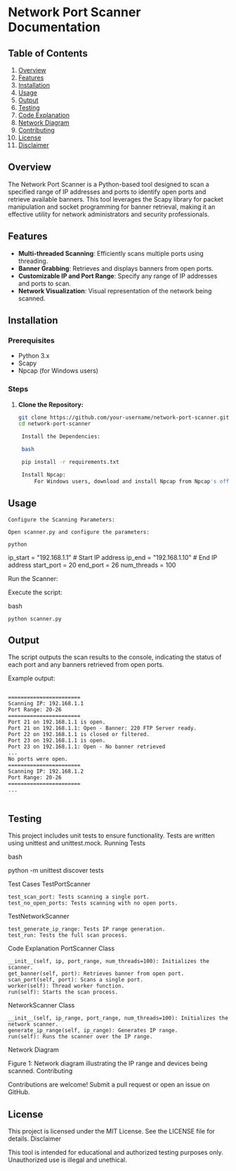 # Network Port Scanner Documentation

## Table of Contents
1. [Overview](#overview)
2. [Features](#features)
3. [Installation](#installation)
4. [Usage](#usage)
5. [Output](#output)
6. [Testing](#testing)
7. [Code Explanation](#code-explanation)
8. [Network Diagram](#network-diagram)
9. [Contributing](#contributing)
10. [License](#license)
11. [Disclaimer](#disclaimer)

## Overview

The Network Port Scanner is a Python-based tool designed to scan a specified range of IP addresses and ports to identify open ports and retrieve available banners. This tool leverages the Scapy library for packet manipulation and socket programming for banner retrieval, making it an effective utility for network administrators and security professionals.

## Features

- **Multi-threaded Scanning**: Efficiently scans multiple ports using threading.
- **Banner Grabbing**: Retrieves and displays banners from open ports.
- **Customizable IP and Port Range**: Specify any range of IP addresses and ports to scan.
- **Network Visualization**: Visual representation of the network being scanned.

## Installation

### Prerequisites

- Python 3.x
- Scapy
- Npcap (for Windows users)

### Steps

1. **Clone the Repository:**

   ```bash
   git clone https://github.com/your-username/network-port-scanner.git
   cd network-port-scanner

    Install the Dependencies:

    bash

    pip install -r requirements.txt

    Install Npcap:
        For Windows users, download and install Npcap from Npcap's official website.

## Usage

    Configure the Scanning Parameters:

    Open scanner.py and configure the parameters:

    python

ip_start = "192.168.1.1"  # Start IP address
ip_end = "192.168.1.10"  # End IP address
start_port = 20
end_port = 26
num_threads = 100

Run the Scanner:

Execute the script:

bash

    python scanner.py

## Output

The script outputs the scan results to the console, indicating the status of each port and any banners retrieved from open ports.

Example output:
<pre>
<code>
=======================
Scanning IP: 192.168.1.1
Port Range: 20-26
=======================
Port 21 on 192.168.1.1 is open.
Port 21 on 192.168.1.1: Open - Banner: 220 FTP Server ready.
Port 22 on 192.168.1.1 is closed or filtered.
Port 23 on 192.168.1.1 is open.
Port 23 on 192.168.1.1: Open - No banner retrieved
...
No ports were open.
=======================
Scanning IP: 192.168.1.2
Port Range: 20-26
=======================
...
</code>
</pre>
## Testing

This project includes unit tests to ensure functionality. Tests are written using unittest and unittest.mock.
Running Tests

bash

python -m unittest discover tests

Test Cases
TestPortScanner

    test_scan_port: Tests scanning a single port.
    test_no_open_ports: Tests scanning with no open ports.

TestNetworkScanner

    test_generate_ip_range: Tests IP range generation.
    test_run: Tests the full scan process.

Code Explanation
PortScanner Class

    __init__(self, ip, port_range, num_threads=100): Initializes the scanner.
    get_banner(self, port): Retrieves banner from open port.
    scan_port(self, port): Scans a single port.
    worker(self): Thread worker function.
    run(self): Starts the scan process.

NetworkScanner Class

    __init__(self, ip_range, port_range, num_threads=100): Initializes the network scanner.
    generate_ip_range(self, ip_range): Generates IP range.
    run(self): Runs the scanner over the IP range.

Network Diagram

Figure 1: Network diagram illustrating the IP range and devices being scanned.
Contributing

Contributions are welcome! Submit a pull request or open an issue on GitHub.
 ## License

This project is licensed under the MIT License. See the LICENSE file for details.
Disclaimer

This tool is intended for educational and authorized testing purposes only. Unauthorized use is illegal and unethical.

